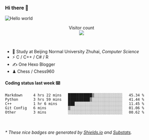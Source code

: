 ### Hi there 👋


<img src="https://raw.githubusercontent.com/sagar-viradiya/sagar-viradiya/master/resources/banner.png" alt="Hello world">
<p align="center"> 
  Visitor count<br/>
  <img src="https://profile-counter.glitch.me/youszoe/count.svg" />
</p>

<br/>


- 🍻  Study at Beijing Normal University Zhuhai, _Computer Science_
- ⚡  C / C++ / C# / R
- ✍️  One Hexo Blogger
- ♟  Chess / Chess960 


#### Coding status last week ⌨️

<!--START_SECTION:waka-->
```text
Markdown     4 hrs 22 mins   ███████████▒░░░░░░░░░░░░░   45.34 % 
Python       3 hrs 59 mins   ██████████▒░░░░░░░░░░░░░░   41.44 % 
C++          1 hr 6 mins     ███░░░░░░░░░░░░░░░░░░░░░░   11.45 % 
Git Config   6 mins          ▒░░░░░░░░░░░░░░░░░░░░░░░░   01.06 % 
Other        3 mins          ░░░░░░░░░░░░░░░░░░░░░░░░░   00.62 % 
```
<!--END_SECTION:waka-->

<br/>

<center><img src="http://ghchart.rshah.org/409ba5/yousazoe" alt="" /></center>


<h6>* These nice badges are generated by <a href="https://shields.io/">Shields.io</a> and <a href="https://github.com/spencerwooo/Substats">Substats</a>.</h6>
